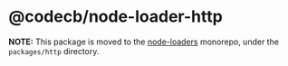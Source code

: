 # @codecb/node-loader-http

**NOTE:** This package is moved to the [node-loaders](https://github.com/code-cb/node-loaders) monorepo, under the `packages/http` directory.

